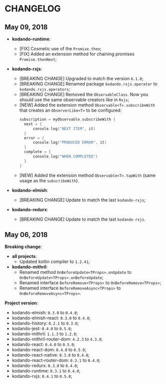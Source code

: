 
# CHANGELOG

## May 09, 2018

- **kodando-runtime**:
    - [FIX] Cosmetic use of the `Promise.then`;
    - [FIX] Added an extension method for chaining promises `Promise.thenNext`;
    
- **kodando-rxjs**:
    - [BREAKING CHANGE] Upgraded to match the version `6.1.0`;
    - [BREAKING CHANGE] Renamed package `kodando.rxjs.operator` to `kodando.rxjs.operators`;
    - [BREAKING CHANGE] Removed the `ObservableClass`. Now you should use the same observable creators like in `Rxjs`;
    - [NEW] Added the extension method `Observable<T>.subscribeWith` that creates an `ObserverLike<T>` to be configured:
        ```kotlin
        subscription = myObservable.subscribeWith {
          next = {
              console.log("NEXT ITEM", it)
          }
          error = {
              console.log("PRODUCED ERROR", it)
          }
          complete = {
              console.log("WHEN COMPLETED")
          }
        }
        ```
    - [NEW] Added the extension method `Observable<T>.tapWith` (same usage as the `subscribeWith`).
    
- **kodando-elmish**:
    - [BREAKING CHANGE] Update to match the last `kodando-rxjs`;
    
- **kodando-redurx**:
    - [BREAKING CHANGE] Update to match the last `kodando-rxjs`.


## May 06, 2018

**Breaking change**:

- **all projects**: 
    - Updated kotlin compiler to `1.2.41`;
- **kodando-mithril**:
    - Renamed method `OnBeforeUpdate<TProps>.onUpdate` to `OnBeforeUpdate<TProps>.onBeforeUpdate`;
    - Renamed interface `BeforeRemove<TProps>` to `OnBeforeRemove<TProps>`;
    - Renamed interface `BeforeRemoveAsync<TProps>` to `OnBeforeRemoveAsync<TProps>`.

**Project version**:

- kodando-elmish: `0.3.0` to `0.4.0`;
- kodando-elmish-react: `0.3.0` to `0.4.0`;
- kodando-history: `0.2.1` to `0.3.0`;
- kodando-jest: `0.4.0` to `0.5.0`;
- kodando-mithril: `1.1.3` to `1.2.0`;
- kodando-mithril-router-dom: `4.2.3` to `4.3.0`;
- kodando-react: `0.4.0` to `0.5.0`;
- kodando-react-dom: `0.4.0` to `0.5.0`;
- kodando-react-native: `0.3.0` to `0.4.0`;
- kodando-react-router-dom: `0.3.1` to `0.4.0`;
- kodando-redurx: `0.3.0` to `0.4.0`;
- kodando-runtime: `0.3.1` to `0.4.0`;
- kodando-rxjs: `0.4.1` to `0.5.0`;


